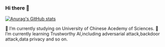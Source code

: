 ### Hi there 👋
[![Anurag's GitHub stats](https://github-readme-stats.vercel.app/api?username=NY1024)](https://github.com/anuraghazra/github-readme-stats)

🔭 I’m currently studying on University of Chinese Acedemy of Sciences.
🌱 I’m currently learning Trustworthy AI,including adversarial attack,backdoor attack,data privacy and so on.
<!--
**NY1024/NY1024** is a ✨ _special_ ✨ repository because its `README.md` (this file) appears on your GitHub profile.

Here are some ideas to get you started:

🔭 I’m currently studying on University of Chinese Acedemy of Sciences.
🌱 I’m currently learning Trustworthy AI,including adversarial attack,backdoor attack,data privacy and so on.

